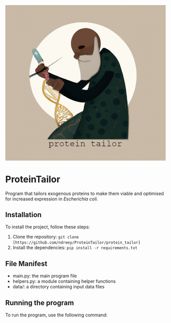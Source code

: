 
![Overview](ProteinTailor_title.png "Optional title")

# ProteinTailor

Program that tailors exogenous proteins to make them viable and optimised for increased expression in _Escherichia coli_.

## Installation

To install the project, follow these steps:

1. Clone the repository: `git clone [https://github.com/ndreey/ProteinTailor/protein_tailor]`
2. Install the dependencies: `pip install -r requirements.txt`

## File Manifest

- main.py: the main program file
- helpers.py: a module containing helper functions
- data/: a directory containing input data files

## Running the program

To run the program, use the following command:
